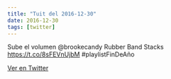 ```yaml
---
title: "Tuit del 2016-12-30"
date: 2016-12-30
tags: [twitter]
---
```


Sube el volumen @brookecandy Rubber Band Stacks https://t.co/8sFEVnUjbM #playlistFinDeAño



[Ver en Twitter](https://twitter.com/i/web/status/814949210684538880)
